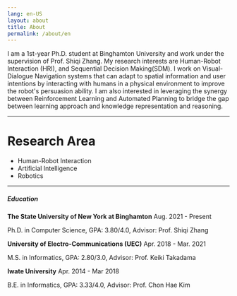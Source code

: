```yaml
---
lang: en-US
layout: about
title: About
permalink: /about/en
---
```



I am a 1st-year Ph.D. student at Binghamton University and work under the supervision of Prof. Shiqi Zhang.
My research interests are Human-Robot Interaction (HRI), and Sequential Decision Making(SDM). 
I work on Visual-Dialogue Navigation systems that can adapt to spatial information and user intentions by interacting with humans in a
physical environment to improve the robot's persuasion ability. 
I am also interested in leveraging the synergy between Reinforcement Learning and Automated Planning to bridge the gap between learning approach and knowledge representation and reasoning.

<!--  
I research on a Dialog-Navigation problem. We learned Dialog and Navigation in this cource. Navigation is a combination research on those two conventional research. In our research, we focus on the robot which can convince a human to make a good decision in a scenario where the human and the robot move around and they sometimes conversate. 


As you learned in this cource, dialog is conducted in a loop of human and robot. Navigation is that a robot moves around an environment. In conventional research, dialog took place in a fixed location, and neither a human nor a robot move. Dialog-Navigation is a combination research on those two conventional research. There are two types of researches on Dialog-Navigation. 
-->

----

# Research Area
* Human-Robot Interaction
* Artificial Intelligence
* Robotics

----------

##### Education

**The State University of New York at Binghamton** <span class="tag">Aug. 2021 - Present</span> 

Ph.D. in Computer Science, 
GPA: 3.80/4.0,
Advisor: Prof. Shiqi Zhang

**University of Electro-Communications (UEC)** <span class="tag">Apr. 2018 - Mar. 2021</span> 

M.S. in Informatics, 
GPA: 2.80/3.0, 
Advisor: Prof. Keiki Takadama

**Iwate University** <span class="tag">Apr. 2014 - Mar 2018</span>

B.E. in Informatics, 
GPA: 3.33/4.0, 
Advisor: Prof. Chon Hae Kim
